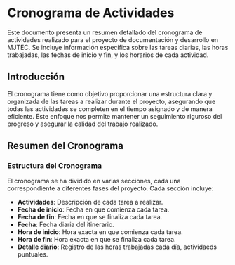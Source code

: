 # Cronograma de Actividades

Este documento presenta un resumen detallado del cronograma de actividades realizado para el proyecto de documentación y desarrollo en MJTEC. Se incluye información específica sobre las tareas diarias, las horas trabajadas, las fechas de inicio y fin, y los horarios de cada actividad.

## Introducción

El cronograma tiene como objetivo proporcionar una estructura clara y organizada de las tareas a realizar durante el proyecto, asegurando que todas las actividades se completen en el tiempo asignado y de manera eficiente. Este enfoque nos permite mantener un seguimiento riguroso del progreso y asegurar la calidad del trabajo realizado.

## Resumen del Cronograma

### Estructura del Cronograma

El cronograma se ha dividido en varias secciones, cada una correspondiente a diferentes fases del proyecto. Cada sección incluye:

- **Actividades**: Descripción de cada tarea a realizar.
- **Fecha de inicio**: Fecha en que comienza cada tarea.
- **Fecha de fin**: Fecha en que se finaliza cada tarea.
- **Fecha**: Fecha diaria del itinerario.
- **Hora de inicio**: Hora exacta en que comienza cada tarea.
- **Hora de fin**: Hora exacta en que se finaliza cada tarea.
- **Detalle diario**: Registro de las horas trabajadas cada día, actividaeds puntuales.